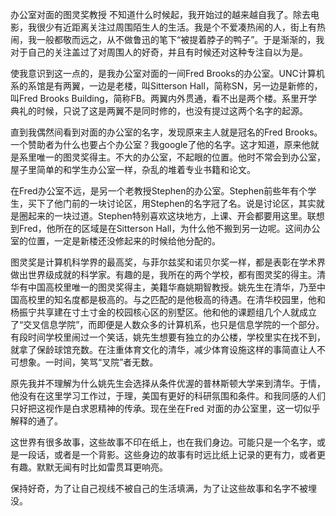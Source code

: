 办公室对面的图灵奖教授
不知道什么时候起，我开始过的越来越自我了。除去电影，我很少有近距离关注过周围陌生人的生活。我是个不爱凑热闹的人，街上有热闹，我一般都敬而远之，从不做鲁迅的笔下“被提着脖子的鸭子”。于是渐渐的，我对于自己的关注盖过了对周围人的好奇，并且有时候还对这种专注自以为是。

使我意识到这一点的，是我办公室对面的一间Fred Brooks的办公室。UNC计算机系的系馆是有两翼，一边是老楼，叫Sitterson Hall，简称SN，另一边是新修的，叫Fred Brooks Building，简称FB。两翼内外贯通，看不出是两个楼。系里开学典礼的时候，只说了这是两翼不是同时修的，也没有提过这两个名字的起源。

直到我偶然间看到对面的办公室的名字，发现原来主人就是冠名的Fred Brooks。一个赞助者为什么也要占个办公室？我google了他的名字。这才知道，原来他就是系里唯一的图灵奖得主。不大的办公室，不起眼的位置。他时不常会到办公室，屋子里简单的和学生办公室一样，杂乱的堆着专业书籍和论文。

在Fred办公室不远，是另一个老教授Stephen的办公室。Stephen前些年有个学生，买下了他门前的一块讨论区，用Stephen的名字冠了名。说是讨论区，其实就是圈起来的一块过道。Stephen特别喜欢这块地方，上课、开会都要用这里。联想到Fred，他所在的区域是在Sitterson Hall，为什么他不搬到另一边呢。这间办公室的位置，一定是新楼还没修起来的时候给他分配的。

图灵奖是计算机科学界的最高奖，与菲尔兹奖和诺贝尔奖一样，都是表彰在学术界做出世界级成就的科学家。有趣的是，我所在的两个学校，都有图灵奖的得主。清华有中国高校里唯一的图灵奖得主，美籍华裔姚期智教授。姚先生在清华，乃至中国高校里的知名度都是极高的。与之匹配的是他极高的待遇。在清华校园里，他和杨振宁共享建在寸土寸金的校园核心区的别墅区。他和他的课题组几个人就成立了“交叉信息学院”，而即便是人数众多的计算机系，也只是信息学院的一个部分。有段时间学校里闹过一个笑话，姚先生想要有独立的办公楼，学校里实在找不到，就拿了保龄球馆充数。在注重体育文化的清华，减少体育设施这样的事简直让人不可想象。一时间，笑骂“叉院”者无数。

原先我并不理解为什么姚先生会选择从条件优渥的普林斯顿大学来到清华。于情，他没有在这里学习工作过，于理，美国有更好的科研氛围和条件。和我同感的人们只好把这视作是白求恩精神的传承。现在坐在Fred 对面的办公室里，这一切似乎解释的通了。

这世界有很多故事，这些故事不印在纸上，也在我们身边。可能只是一个名字，或是一段话，或者是一个背影。这些身边的故事有时远比纸上记录的更有力，或者更有趣。默默无闻有时比如雷贯耳更响亮。

保持好奇，为了让自己视线不被自己的生活填满，为了让这些故事和名字不被埋没。
